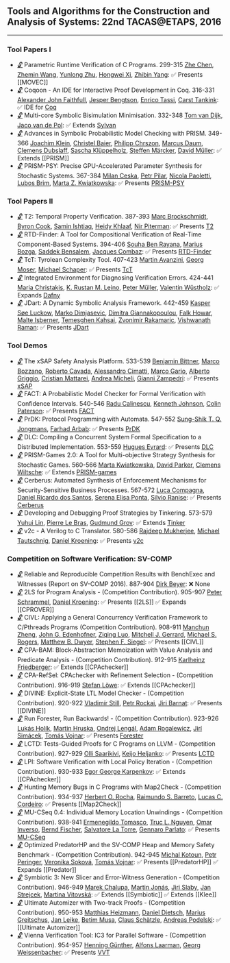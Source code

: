 ## Tools and Algorithms for the Construction and Analysis of Systems: 22nd TACAS@ETAPS, 2016
---
### Tool Papers I
-	[🔓](https://doi.org/10.1007/978-3-662-49674-9_17) Parametric Runtime Verification of C Programs. 299-315
	[Zhe Chen](https://dblp.org/pid/06/4240.html), [Zhemin Wang](https://dblp.org/pid/178/3993.html), [Yunlong Zhu](https://dblp.org/pid/64/5326.html), [Hongwei Xi](https://dblp.org/pid/x/HongweiXi.html), [Zhibin Yang](https://dblp.org/pid/56/1234.html):
	✅ Presents [[MOVEC]]
-	[🔓](https://doi.org/10.1007/978-3-662-49674-9_18) Coqoon - An IDE for Interactive Proof Development in Coq. 316-331
	[Alexander John Faithfull](https://dblp.org/pid/178/4079.html), [Jesper Bengtson](https://dblp.org/pid/65/1245.html), [Enrico Tassi](https://dblp.org/pid/35/4153.html), [Carst Tankink](https://dblp.org/pid/82/1008.html):
	✅ IDE for [Coq](../Tools/Provers/Coq.md)
-	[🔓](https://doi.org/10.1007/978-3-662-49674-9_19) Multi-core Symbolic Bisimulation Minimisation. 332-348
	[Tom van Dijk](https://dblp.org/pid/126/8210.html), [Jaco van de Pol](https://dblp.org/pid/p/JvdPol.html):
	✅ Extends [Sylvan](../Tools/Sylvan.md)
-	[🔓](https://doi.org/10.1007/978-3-662-49674-9_20) Advances in Symbolic Probabilistic Model Checking with PRISM. 349-366
	[Joachim Klein](https://dblp.org/pid/k/JoachimKlein1.html), [Christel Baier](https://dblp.org/pid/b/ChristelBaier.html), [Philipp Chrszon](https://dblp.org/pid/177/2504.html), [Marcus Daum](https://dblp.org/pid/118/9187.html), [Clemens Dubslaff](https://dblp.org/pid/28/11061.html), [Sascha Klüppelholz](https://dblp.org/pid/50/2079.html), [Steffen Märcker](https://dblp.org/pid/69/10395.html), [David Müller](https://dblp.org/pid/139/8389-1.html):
	✅ Extends [[PRISM]]
-	[🔓](https://doi.org/10.1007/978-3-662-49674-9_21) PRISM-PSY: Precise GPU-Accelerated Parameter Synthesis for Stochastic Systems. 367-384
	[Milan Ceska](https://dblp.org/pid/213/3728.html), [Petr Pilar](https://dblp.org/pid/178/4032.html), [Nicola Paoletti](https://dblp.org/pid/15/10263.html), [Lubos Brim](https://dblp.org/pid/92/3060.html), [Marta Z. Kwiatkowska](https://dblp.org/pid/k/MartaZKwiatkowska.html):
	✅ Presents [PRISM-PSY](../Tools/PRISM-PSY.md)
### Tool Papers II
-	[🔓](https://doi.org/10.1007/978-3-662-49674-9_22) T2: Temporal Property Verification. 387-393
	[Marc Brockschmidt](https://dblp.org/pid/80/8292.html), [Byron Cook](https://dblp.org/pid/36/113.html), [Samin Ishtiaq](https://dblp.org/pid/49/5100.html), [Heidy Khlaaf](https://dblp.org/pid/156/3577.html), [Nir Piterman](https://dblp.org/pid/p/NPiterman.html):
	✅ Presents [T2](../Tools/T2.md)
-	[🔓](https://doi.org/10.1007/978-3-662-49674-9_23) RTD-Finder: A Tool for Compositional Verification of Real-Time Component-Based Systems. 394-406
	[Souha Ben Rayana](https://dblp.org/pid/143/2673.html), [Marius Bozga](https://dblp.org/pid/05/178.html), [Saddek Bensalem](https://dblp.org/pid/01/5624.html), [Jacques Combaz](https://dblp.org/pid/39/3748.html):
	✅ Presents [RTD-Finder](../Tools/RTD-Finder.md)
-	[🔓](https://doi.org/10.1007/978-3-662-49674-9_24) TcT: Tyrolean Complexity Tool. 407-423
	[Martin Avanzini](https://dblp.org/pid/63/5617.html), [Georg Moser](https://dblp.org/pid/32/2607.html), [Michael Schaper](https://dblp.org/pid/90/11267.html):
	✅ Presents [TcT](../Tools/TcT.md)
-	[🔓](https://doi.org/10.1007/978-3-662-49674-9_25) Integrated Environment for Diagnosing Verification Errors. 424-441
	[Maria Christakis](https://dblp.org/pid/05/7730.html), [K. Rustan M. Leino](https://dblp.org/pid/l/KRMLeino.html), [Peter Müller](https://dblp.org/pid/m/PMuller1.html), [Valentin Wüstholz](https://dblp.org/pid/28/9798.html):
	✅ Expands [Dafny](../Tools/Dafny.md)
-	[🔓](https://doi.org/10.1007/978-3-662-49674-9_26) JDart: A Dynamic Symbolic Analysis Framework. 442-459
	[Kasper Søe Luckow](https://dblp.org/pid/13/11526.html), [Marko Dimjasevic](https://dblp.org/pid/158/1033.html), [Dimitra Giannakopoulou](https://dblp.org/pid/39/117.html), [Falk Howar](https://dblp.org/pid/12/8669.html), [Malte Isberner](https://dblp.org/pid/54/1436.html), [Temesghen Kahsai](https://dblp.org/pid/02/6790.html), [Zvonimir Rakamaric](https://dblp.org/pid/31/4458.html), [Vishwanath Raman](https://dblp.org/pid/64/3364.html):
	✅ Presents [JDart](../Tools/JDart.md)
### Tool Demos
-	[🔓](https://doi.org/10.1007/978-3-662-49674-9_31) The xSAP Safety Analysis Platform. 533-539
	[Benjamin Bittner](https://dblp.org/pid/117/4994.html), [Marco Bozzano](https://dblp.org/pid/66/3003.html), [Roberto Cavada](https://dblp.org/pid/96/4147.html), [Alessandro Cimatti](https://dblp.org/pid/13/5961.html), [Marco Gario](https://dblp.org/pid/138/5577.html), [Alberto Griggio](https://dblp.org/pid/19/3686.html), [Cristian Mattarei](https://dblp.org/pid/67/7880.html), [Andrea Micheli](https://dblp.org/pid/84/7880.html), [Gianni Zampedri](https://dblp.org/pid/162/0229.html):
	✅ Presents [xSAP](../Tools/xSAP.md)
-	[🔓](https://doi.org/10.1007/978-3-662-49674-9_32) FACT: A Probabilistic Model Checker for Formal Verification with Confidence Intervals. 540-546
	[Radu Calinescu](https://dblp.org/pid/15/2194.html), [Kenneth Johnson](https://dblp.org/pid/03/5135.html), [Colin Paterson](https://dblp.org/pid/27/8933.html):
	✅ Presents [FACT](../Tools/FACT.md)
-	[🔓](https://doi.org/10.1007/978-3-662-49674-9_33) PrDK: Protocol Programming with Automata. 547-552
	[Sung-Shik T. Q. Jongmans](https://dblp.org/pid/91/8340.html), [Farhad Arbab](https://dblp.org/pid/25/3518.html):
	✅ Presents [PrDK](../Tools/PrDK.md)
-	[🔓](https://doi.org/10.1007/978-3-662-49674-9_34) DLC: Compiling a Concurrent System Formal Specification to a Distributed Implementation. 553-559
	[Hugues Evrard](https://dblp.org/pid/130/3643.html):
	✅ Presents [DLC](../Tools/DLC.md)
-	[🔓](https://doi.org/10.1007/978-3-662-49674-9_35) PRISM-Games 2.0: A Tool for Multi-objective Strategy Synthesis for Stochastic Games. 560-566
	[Marta Kwiatkowska](https://dblp.org/pid/k/MartaZKwiatkowska.html), [David Parker](https://dblp.org/pid/33/3095.html), [Clemens Wiltsche](https://dblp.org/pid/120/7602.html):
	✅ Extends [PRISM-games](../Tools/Checkers/PRISM-games.md)
-	[🔓](https://doi.org/10.1007/978-3-662-49674-9_36) Cerberus: Automated Synthesis of Enforcement Mechanisms for Security-Sensitive Business Processes. 567-572
	[Luca Compagna](https://dblp.org/pid/c/LucaCompagna.html), [Daniel Ricardo dos Santos](https://dblp.org/pid/201/0224.html), [Serena Elisa Ponta](https://dblp.org/pid/74/7424.html), [Silvio Ranise](https://dblp.org/pid/r/SilvioRanise.html):
	✅ Presents [Cerberus](../Tools/Cerberus.md)
-	[🔓](https://doi.org/10.1007/978-3-662-49674-9_37) Developing and Debugging Proof Strategies by Tinkering. 573-579
	[Yuhui Lin](https://dblp.org/pid/24/11140.html), [Pierre Le Bras](https://dblp.org/pid/178/3984.html), [Gudmund Grov](https://dblp.org/pid/43/4457.html):
	✅ Extends [Tinker](../Tools/Tinker.md)
-	[🔓](https://doi.org/10.1007/978-3-662-49674-9_38) v2c - A Verilog to C Translator. 580-586
	[Rajdeep Mukherjee](https://dblp.org/pid/124/3803.html), [Michael Tautschnig](https://dblp.org/pid/18/1323.html), [Daniel Kroening](https://dblp.org/pid/k/DanielKroening.html):
	✅ Presents [v2c](../Tools/v2c.md)
### Competition on Software Verification: SV-COMP
-	[🔓](https://doi.org/10.1007/978-3-662-49674-9_55) Reliable and Reproducible Competition Results with BenchExec and Witnesses (Report on SV-COMP 2016). 887-904
	[Dirk Beyer](https://dblp.org/pid/b/DirkBeyer1.html):
	❌ None
-	[🔓](https://doi.org/10.1007/978-3-662-49674-9_56) 2LS for Program Analysis - (Competition Contribution). 905-907
	[Peter Schrammel](https://dblp.org/pid/23/8898.html), [Daniel Kroening](https://dblp.org/pid/k/DanielKroening.html):
	✅ Presents [[2LS]]
	✅ Expands [[CPROVER]]
-	[🔓](https://doi.org/10.1007/978-3-662-49674-9_57) CIVL: Applying a General Concurrency Verification Framework to C/Pthreads Programs (Competition Contribution). 908-911
	[Manchun Zheng](https://dblp.org/pid/92/10310.html), [John G. Edenhofner](https://dblp.org/pid/169/1816.html), [Ziqing Luo](https://dblp.org/pid/169/1781.html), [Mitchell J. Gerrard](https://dblp.org/pid/178/3831.html), [Michael S. Rogers](https://dblp.org/pid/169/1794.html), [Matthew B. Dwyer](https://dblp.org/pid/d/MatthewBDwyer.html), [Stephen F. Siegel](https://dblp.org/pid/50/540.html):
	✅ Presents [[CIVL]]
-	[🔓](https://doi.org/10.1007/978-3-662-49674-9_58) CPA-BAM: Block-Abstraction Memoization with Value Analysis and Predicate Analysis - (Competition Contribution). 912-915
	[Karlheinz Friedberger](https://dblp.org/pid/130/3897.html):
	✅ Extends [[CPAchecker]]
-	[🔓](https://doi.org/10.1007/978-3-662-49674-9_59) CPA-RefSel: CPAchecker with Refinement Selection - (Competition Contribution). 916-919
	[Stefan Löwe](https://dblp.org/pid/72/11109.html):
	✅ Extends [[CPAchecker]]
-	[🔓](https://doi.org/10.1007/978-3-662-49674-9_60) DIVINE: Explicit-State LTL Model Checker - (Competition Contribution). 920-922
	[Vladimír Still](https://dblp.org/pid/132/1780.html), [Petr Rockai](https://dblp.org/pid/35/5000.html), [Jiri Barnat](https://dblp.org/pid/b/JiriBarnat.html):
	✅ Presents [[DIVINE]]
-	[🔓](https://doi.org/10.1007/978-3-662-49674-9_61) Run Forester, Run Backwards! - (Competition Contribution). 923-926
	[Lukás Holík](https://dblp.org/pid/64/6177.html), [Martin Hruska](https://dblp.org/pid/15/7989.html), [Ondrej Lengál](https://dblp.org/pid/47/7646.html), [Adam Rogalewicz](https://dblp.org/pid/87/2946.html), [Jirí Simácek](https://dblp.org/pid/10/9861.html), [Tomás Vojnar](https://dblp.org/pid/51/533.html):
	✅ Presents [Forester](../Tools/Forester.md)
-	[🔓](https://doi.org/10.1007/978-3-662-49674-9_62) LCTD: Tests-Guided Proofs for C Programs on LLVM - (Competition Contribution). 927-929
	[Olli Saarikivi](https://dblp.org/pid/117/9611.html), [Keijo Heljanko](https://dblp.org/pid/h/KeijoHeljanko.html):
	✅ Presents [LCTD](../Tools/LCTD.md)
-	[🔓](https://doi.org/10.1007/978-3-662-49674-9_63) LPI: Software Verification with Local Policy Iteration - (Competition Contribution). 930-933
	[Egor George Karpenkov](https://dblp.org/pid/168/8680.html):
	✅ Extends [[CPAchecker]]
-	[🔓](https://doi.org/10.1007/978-3-662-49674-9_64) Hunting Memory Bugs in C Programs with Map2Check - (Competition Contribution). 934-937
	[Herbert O. Rocha](https://dblp.org/pid/116/5376.html), [Raimundo S. Barreto](https://dblp.org/pid/04/562.html), [Lucas C. Cordeiro](https://dblp.org/pid/42/4311.html):
	✅ Presents [[Map2Check]]
-	[🔓](https://doi.org/10.1007/978-3-662-49674-9_65) MU-CSeq 0.4: Individual Memory Location Unwindings - (Competition Contribution). 938-941
	[Ermenegildo Tomasco](https://dblp.org/pid/143/2711.html), [Truc L. Nguyen](https://dblp.org/pid/147/4379.html), [Omar Inverso](https://dblp.org/pid/125/8727.html), [Bernd Fischer](https://dblp.org/pid/27/3809-2.html), [Salvatore La Torre](https://dblp.org/pid/33/5041.html), [Gennaro Parlato](https://dblp.org/pid/11/1029.html):
	✅ Presents [MU-CSeq](../Tools/MU-CSeq.md)
-	[🔓](https://doi.org/10.1007/978-3-662-49674-9_66) Optimized PredatorHP and the SV-COMP Heap and Memory Safety Benchmark - (Competition Contribution). 942-945
	[Michal Kotoun](https://dblp.org/pid/178/3865.html), [Petr Peringer](https://dblp.org/pid/12/9861.html), [Veronika Soková](https://dblp.org/pid/178/3927.html), [Tomás Vojnar](https://dblp.org/pid/51/533.html):
	✅ Presents [[PredatorHP]]
	✅ Expands [[Predator]]
-	[🔓](https://doi.org/10.1007/978-3-662-49674-9_67) Symbiotic 3: New Slicer and Error-Witness Generation - (Competition Contribution). 946-949
	[Marek Chalupa](https://dblp.org/pid/178/3862.html), [Martin Jonás](https://dblp.org/pid/178/4046.html), [Jiri Slaby](https://dblp.org/pid/11/9867.html), [Jan Strejcek](https://dblp.org/pid/37/1716.html), [Martina Vitovská](https://dblp.org/pid/178/3812.html):
	✅ Extends [[Symbiotic]]
	✅ Extends [[Klee]]
-	[🔓](https://doi.org/10.1007/978-3-662-49674-9_68) Ultimate Automizer with Two-track Proofs - (Competition Contribution). 950-953
	[Matthias Heizmann](https://dblp.org/pid/52/7224.html), [Daniel Dietsch](https://dblp.org/pid/59/9798.html), [Marius Greitschus](https://dblp.org/pid/153/2563.html), [Jan Leike](https://dblp.org/pid/133/7839.html), [Betim Musa](https://dblp.org/pid/143/2689.html), [Claus Schätzle](https://dblp.org/pid/178/4054.html), [Andreas Podelski](https://dblp.org/pid/p/APodelski.html):
	✅ [[Ultimate Automizer]]
-	[🔓](https://doi.org/10.1007/978-3-662-49674-9_69) Vienna Verification Tool: IC3 for Parallel Software - (Competition Contribution). 954-957
	[Henning Günther](https://dblp.org/pid/67/6092.html), [Alfons Laarman](https://dblp.org/pid/05/7913.html), [Georg Weissenbacher](https://dblp.org/pid/15/3636.html):
	✅ Presents [VVT](../Tools/VVT.md)
